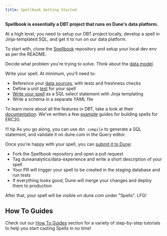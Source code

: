 ```yaml
---
title: Spellbook Getting Started
---
```


**Spellbook is essentially a DBT project that runs on Dune's data platform.**

At a high level, you need to setup our DBT project locally, develop a spell in Jinja-templated SQL, and get it to run on our data platform.

To start with, clone the [Spellbook](https://github.com/duneanalytics/spellbook/) repository and setup your local dev env as per the README.

Decide what problem you're trying to solve. Think about the [data model](data-modelling.md).

Write your spell. At minimum, you'll need to:

- Reference your [data sources](data-sources.md), with tests and freshness checks
- Define a unit [test](tests.md) for your spell
- [Write your spell](spells.md) as a SQL select statement with Jinja templating
- Write a schema in a separate YAML file

To learn more about all the features in DBT, take a look at their [documentation](https://docs.getdbt.com/docs/introduction). We've written a few [example](../examples/index.md) guides for building spells for ERC20.

!!! tip
    As you go along, you can use `dbt compile` to generate a SQL statement, and validate it on dune.com in the Query editor.

Once you're happy with your spell, you can [submit it to Dune](submissions.md):

- Fork the Spellbook repository and open a pull request
- Tag duneanalytics/data-experience and write a short description of your spell
- Your PR will trigger your spell to be created in the staging database and run tests
- If everything looks good, Dune will merge your changes and deploy them to production

After that, your spell will be visible on dune.com under "Spells". LFG!


## How To Guides

Check out our [How To Guides](../how-to-guides/) section for a variety of step-by-step tutorials to help you start casting Spells in no time!

